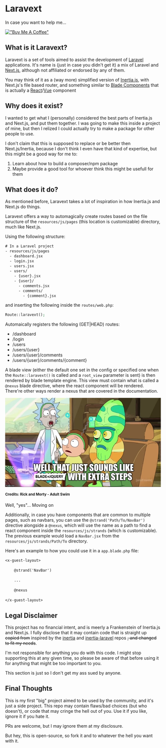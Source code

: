 # Laravext

In case you want to help me...

[!["Buy Me A Coffee"](https://www.buymeacoffee.com/assets/img/custom_images/orange_img.png)](https://www.buymeacoffee.com/arthurydalgo)

## What is it Laravext?

Laravext is a set of tools aimed to assist the development of [Laravel](https://laravel.com/) applications. It's name is (just in case you didn't get it) a mix of Laravel and [Next.js](https://nextjs.org/), although not affiliated or endorsed by any of them.

You may think of it as a (way more) simplified version of [Inertia.js](https://inertiajs.com/), with Next.js's file based router, and something similar to [Blade Components](https://laravel.com/docs/11.x/blade#components) that is actually a [React](https://react.dev/)/[Vue](https://vuejs.org/) component

## Why does it exist?

I wanted to get what I (personally) considered the best parts of Inertia.js and Next.js, and put them together. I was going to make this inside a project of mine, but then I relized I could actually try to make a package for other people to use.

I don't claim that this is supposed to replace or be better then Next.js/Inertia, because I don't think I even have that kind of expertise, but this might be a good way for me to:

1. Learn about how to build a composer/npm package
2. Maybe provide a good tool for whoever think this might be usefull for them

## What does it do?

As mentioned before, Laravext takes a lot of inspiration in how Inertia.js and Next.js do things. 

Laravext offers a way to automagically create routes based on the file structure of the `resources/js/pages` (this location is customizable) directory, much like Next.js.

Using the following structure:
```
# In a Laravel project
- resources/js/pages
  - dashboard.jsx
  - login.jsx
  - users.jsx
  - users/
    - {user}.jsx
    - {user}/
      - comments.jsx
      - comments/
        - {comment}.jsx
```

and inserting the following inside the `routes/web.php`:

```php
Route::laravext();
```

Automaically registers the following (GET|HEAD) routes:
- /dashboard
- /login
- /users
- /users/{user}
- /users/{user}/comments
- /users/{user}/comments/{comment}

A blade view (either the default one set in the config or specified one when the `Route::laravext()` is called and a `root_view` parameter is sent) is then rendered by blade template engine. This view must contain what is called a `@nexus` blade directive, where the react component will be rendered. There're other ways render a nexus that are covered in the documentation.

![image](https://github.com/ArthurYdalgo/laravext/blob/main/docs/images/rick-morty-blade-jquery-meme.png?raw=true)

<sup>__Credits: Rick and Morty - Adult Swim__<sub>

Well, "yes"... Moving on

Additionally, in case you have components that are common to multiple pages, such as navbars, you can use the `@strand('Path/To/NavBar')` directive alongside a `@nexus`, which will use the name as a path to find a react component inside the `resources/js/strands` (which is customizable). The previous example would load a `NavBar.jsx` from the `resources/js/strands/Path/To` directory.

Here's an example to how you could use it in a `app.blade.php` file:

```blade
<x-guest-layout>

    @strand('NavBar')

    ...

    @nexus

</x-guest-layout>
```

## Legal Disclaimer

This project has no financial intent, and is meerly a Frankenstein of Inertia.js and Next.js. I fully disclose that it may contain code that is straight up ~~copied from~~ inspired by the [inertia](https://github.com/inertiajs/inertia/) and [inertia-laravel](https://github.com/inertiajs/inertia-laravel) repos ~~, and changed to fit my needs~~.

I'm not responsible for anything you do with this code. I might stop supporting this at any given time, so please be aware of that before using it for anything that might be too important to you.

This section is just so I don't get my ass sued by anyone.

## Final Thoughts

This is my first "big" project aimed to be used by the community, and it's just a side project. This repo may contain flaws/bad choices (but who doesn't), or code that may cringe the hell out of you. Use it if you like, ignore it if you hate it.

PRs are welcome, but I may ignore them at my disclosure. 

But hey, this is open-source, so fork it and to whatever the hell you want with it.